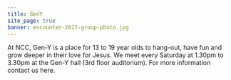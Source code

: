 ```yaml
---
title: GenY
site_page: true
banner: encounter-2017-group-photo.jpg
---
```

At NCC, Gen-Y is a place for 13 to 19 year olds to hang-out, have fun and grow deeper in their love for Jesus. We meet every Saturday at 1.30pm to 3.30pm at the Gen-Y hall (3rd floor auditorium). For more information contact us here.